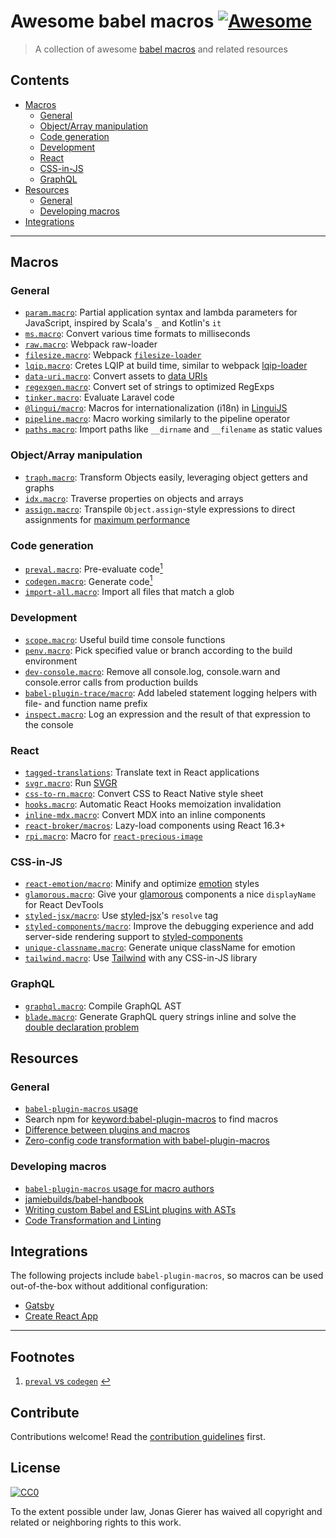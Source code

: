 # Awesome babel macros [![Awesome](https://awesome.re/badge.svg)](https://awesome.re)

> A collection of awesome [babel macros](https://github.com/kentcdodds/babel-plugin-macros) and related resources

## Contents

- [Macros](#macros)
  - [General](#general)
  - [Object/Array manipulation](#object-array-manipulation)
  - [Code generation](#code-generation)
  - [Development](#development)
  - [React](#react)
  - [CSS-in-JS](#css-in-js)
  - [GraphQL](#graphql)
- [Resources](#resources)
  - [General](#general-1)
  - [Developing macros](#developing-macros)
- [Integrations](#integrations)

---

## Macros

### General

- [`param.macro`](https://www.npmjs.com/package/param.macro): Partial application syntax and lambda parameters for JavaScript, inspired by Scala's `_` and Kotlin's `it`
- [`ms.macro`](https://www.npmjs.com/package/ms.macro): Convert various time formats to milliseconds
- [`raw.macro`](https://github.com/pveyes/raw.macro): Webpack raw-loader
- [`filesize.macro`](https://www.npmjs.com/package/filesize.macro): Webpack [`filesize-loader`](https://github.com/zouhir/filesize-loader)
- [`lqip.macro`](https://github.com/stereobooster/lqip.macro): Cretes LQIP at build time, similar to webpack [lqip-loader](https://www.npmjs.com/package/lqip-loader)
- [`data-uri.macro`](https://github.com/Andarist/data-uri.macro): Convert assets to [data URIs](https://developer.mozilla.org/en-US/docs/Web/HTTP/Basics_of_HTTP/Data_URIs)
- [`regexgen.macro`](https://github.com/Andarist/regexgen.macro): Convert set of strings to optimized RegExps
- [`tinker.macro`](https://github.com/bradlc/tinker.macro): Evaluate Laravel code
- [`@lingui/macro`](https://lingui.js.org/ref/macro.html): Macros for internationalization (i18n) in [LinguiJS](https://github.com/lingui/js-lingui/)
- [`pipeline.macro`](https://github.com/Andarist/pipeline.macro): Macro working similarly to the pipeline operator
- [`paths.macro`](https://www.npmjs.com/package/paths.macro): Import paths like `__dirname` and `__filename` as static values

### Object/Array manipulation

- [`traph.macro`](https://www.npmjs.com/package/traph.macro): Transform Objects easily, leveraging object getters and graphs
- [`idx.macro`](https://github.com/dralletje/idx.macro): Traverse properties on objects and arrays
- [`assign.macro`](https://www.npmjs.com/package/assign.macro): Transpile `Object.assign`-style expressions to direct assignments for [maximum performance](https://jsperf.com/assign-vs-equals)

### Code generation

- [`preval.macro`](https://www.npmjs.com/package/preval.macro): Pre-evaluate code<span id="backlink-1" />[<sup>1</sup>](#footnote-1)
- [`codegen.macro`](https://www.npmjs.com/package/codegen.macro): Generate code[<sup>1</sup>](#footnote-1)
- [`import-all.macro`](https://www.npmjs.com/package/import-all.macro): Import all files that match a glob

### Development

- [`scope.macro`](https://www.npmjs.com/package/scope.macro): Useful build time console functions
- [`penv.macro`](https://github.com/chengjianhua/penv.macro): Pick specified value or branch according to the build environment
- [`dev-console.macro`](https://www.npmjs.com/package/dev-console.macro): Remove all console.log, console.warn and console.error calls from production builds
- [`babel-plugin-trace/macro`](https://github.com/codemix/babel-plugin-trace): Add labeled statement logging helpers with file- and function name prefix
- [`inspect.macro`](https://www.npmjs.com/package/inspect.macro): Log an expression and the result of that expression to the console

### React

- [`tagged-translations`](https://www.npmjs.com/package/tagged-translations): Translate text in React applications
- [`svgr.macro`](https://github.com/evenchange4/svgr.macro): Run [SVGR](https://github.com/smooth-code/svgr)
- [`css-to-rn.macro`](https://github.com/jhen0409/css-to-rn.macro): Convert CSS to React Native style sheet
- [`hooks.macro`](https://www.npmjs.com/package/hooks.macro): Automatic React Hooks memoization invalidation
- [`inline-mdx.macro`](https://www.npmjs.com/package/inline-mdx.macro): Convert MDX into an inline components
- [`react-broker/macros`](https://www.npmjs.com/package/react-broker): Lazy-load components using React 16.3+
- [`rpi.macro`](https://www.npmjs.com/package/rpi.macro): Macro for [`react-precious-image`](https://github.com/stereobooster/react-precious-image)

### CSS-in-JS

- [`react-emotion/macro`](https://emotion.sh/docs/babel-plugin-emotion#babel-macros): Minify and optimize [emotion](https://github.com/emotion-js/emotion) styles
- [`glamorous.macro`](https://github.com/kentcdodds/glamorous.macro): Give your [glamorous](https://github.com/paypal/glamorous) components a nice `displayName` for React DevTools
- [`styled-jsx/macro`](https://www.npmjs.com/package/styled-jsx#using-resolve-as-a-babel-macro): Use [styled-jsx](https://www.npmjs.com/package/styled-jsx)'s `resolve` tag
- [`styled-components/macro`](https://www.styled-components.com/docs/tooling#babel-macro): Improve the debugging experience and add server-side rendering support to [styled-components](https://www.styled-components.com/)
- [`unique-classname.macro`](https://github.com/huchenme/unique-classname.macro): Generate unique className for emotion
- [`tailwind.macro`](https://www.npmjs.com/package/tailwind.macro): Use [Tailwind](https://tailwindcss.com/) with any CSS-in-JS library

### GraphQL

- [`graphql.macro`](https://github.com/evenchange4/graphql.macro): Compile GraphQL AST
- [`blade.macro`](https://www.npmjs.com/package/blade.macro): Generate GraphQL query strings inline and solve the [double declaration problem](https://babel-blade.netlify.com/docs/declarationdeclaration.html)

## Resources

### General

- [`babel-plugin-macros` usage](https://github.com/kentcdodds/babel-plugin-macros/blob/master/other/docs/user.md)
- Search npm for [keyword:babel-plugin-macros](https://www.npmjs.com/search?q=keywords:babel-plugin-macros) to find macros
- [Difference between plugins and macros](https://github.com/kentcdodds/babel-plugin-macros#whats-the-difference-between-babel-plugins-and-macros)
- [Zero-config code transformation with babel-plugin-macros](https://babeljs.io/blog/2017/09/11/zero-config-with-babel-macros)

### Developing macros

- [`babel-plugin-macros` usage for macro authors](https://github.com/kentcdodds/babel-plugin-macros/blob/master/other/docs/author.md)
- [jamiebuilds/babel-handbook](https://github.com/jamiebuilds/babel-handbook)
- [Writing custom Babel and ESLint plugins with ASTs](https://kentcdodds.com/talks/#writing-custom-babel-and-eslint-plugins-with-asts)
- [Code Transformation and Linting](https://kentcdodds.com/workshops/#code-transformation-and-linting)

## Integrations

The following projects include `babel-plugin-macros`, so macros can be used out-of-the-box without additional configuration:

- [Gatsby](https://www.gatsbyjs.org/)
- [Create React App](https://facebook.github.io/create-react-app/)

---

## Footnotes

1. <span id="footnote-1" />[`preval` vs `codegen`](https://www.youtube.com/watch?v=1queadQ0048&list=PLV5CVI1eNcJgCrPH_e6d57KRUTiDZgs0u) [:leftwards_arrow_with_hook:](#backlink-1)

## Contribute

Contributions welcome! Read the [contribution guidelines](contributing.md) first.

## License

[![CC0](http://mirrors.creativecommons.org/presskit/buttons/88x31/svg/cc-zero.svg)](http://creativecommons.org/publicdomain/zero/1.0)

To the extent possible under law, Jonas Gierer has waived all copyright and
related or neighboring rights to this work.
